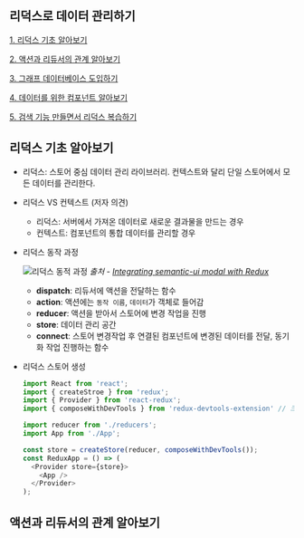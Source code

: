 리덕스로 데이터 관리하기
---

[1. 리덕스 기초 알아보기](#리덕스-기초-알아보기)

[2. 액션과 리듀서의 관계 알아보기](#액션과-리듀서의-관계-알아보기)

[3. 그래프 데이터베이스 도입하기](#그래프-데이터베이스-도입하기)

[4. 데이터를 위한 컴포넌트 알아보기](#데이터를-위한-컴포넌트-알아보기)

[5. 검색 기능 만들면서 리덕스 복습하기](#검색-기능-만들면서-리덕스-복습하기)

## 리덕스 기초 알아보기

- 리덕스: 스토어 중심 데이터 관리 라이브러리. 컨텍스트와 달리 단일 스토어에서 모든 데이터를 관리한다.

- 리덕스 VS 컨텍스트 (저자 의견)
  - 리덕스: 서버에서 가져온 데이터로 새로운 결과물을 만드는 경우
  - 컨텍스트: 컴포넌트의 통합 데이터를 관리할 경우

- 리덕스 동작 과정

  ![리덕스 동적 과정](https://miro.medium.com/max/1400/1*EdiFUfbTNmk_IxFDNqokqg.png)
  *출처 - [Integrating semantic-ui modal with Redux](https://itnext.io/integrating-semantic-ui-modal-with-redux-4df36abb755c)*

  - **dispatch**: 리듀서에 액션을 전달하는 함수
  - **action**: 액션에는 `동작 이름`, `데이터`가 객체로 들어감
  - **reducer**: 액션을 받아서 스토어에 변경 작업을 진행
  - **store**: 데이터 관리 공간
  - **connect**: 스토어 변경작업 후 연결된 컴포넌트에 변경된 데이터를 전달, 동기화 작업 진행하는 함수

- 리덕스 스토어 생성
  ```javascript
  import React from 'react';
  import { createStroe } from 'redux';
  import { Provider } from 'react-redux';
  import { composeWithDevTools } from 'redux-devtools-extension' // 크롬 개발자 도구

  import reducer from './reducers';
  import App from './App';

  const store = createStore(reducer, composeWithDevTools());
  const ReduxApp = () => (
    <Provider store={store}>
      <App />
    </Provider>
  );
  ```

## 액션과 리듀서의 관계 알아보기

